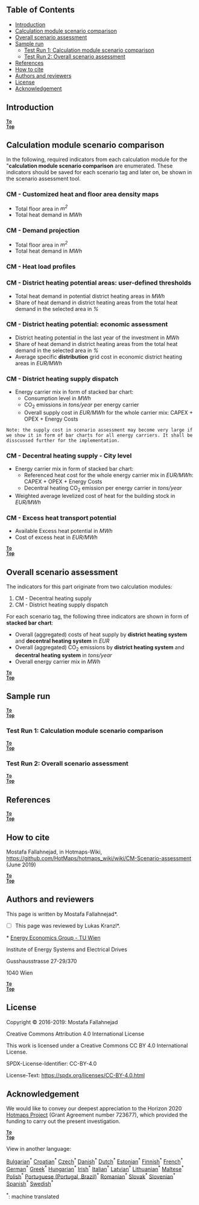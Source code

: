 ## Table of Contents

* [Introduction](#introduction)
* [Calculation module scenario comparison](#Calculation-module-scenario-comparison)
* [Overall scenario assessment](#Overall-scenario-assessment)
* [Sample run](#sample-run)
  * [Test Run 1: Calculation module scenario comparison](#test-run-1-calculation-module-scenario-comparison)
  * [Test Run 2: Overall scenario assessment](#test-run-2-overall-scenario-assessment)
* [References](#references)
* [How to cite](#how-to-cite)
* [Authors and reviewers](#authors-and-reviewers)
* [License](#license)
* [Acknowledgement](#acknowledgement)


## Introduction


<code><ins>**[To Top](#table-of-contents)**</ins></code>

## Calculation module scenario comparison

In the following, required indicators from each calculation module for the "**calculation module scenario comparison** are enumerated. These indicators should be saved for each scenario tag and later on, be shown in the scenario assessment tool.

### CM - Customized heat and floor area density maps

* Total floor area in _*m<sup>2</sup>*_
* Total heat demand in _*MWh*_



### CM - Demand projection

* Total floor area in _*m<sup>2</sup>*_
* Total heat demand in _*MWh*_


### CM - Heat load profiles



### CM - District heating potential areas: user-defined thresholds

* Total heat demand in potential district heating areas in *_MWh_*
* Share of heat demand in district heating areas from the total heat demand in the selected area in _*%*_

### CM - District heating potential: economic assessment

* District heating potential in the last year of the investment in _*MWh*_
* Share of heat demand in district heating areas from the total heat demand in the selected area in _*%*_
* Average specific **distribution** grid cost in economic district heating areas in _*EUR/MWh*_

### CM - District heating supply dispatch

* Energy carrier mix in form of stacked bar chart:
  * Consumption level in _*MWh*_
  * CO<sub>2</sub> emissions in _*tons/year*_ per energy carrier
  * Overall supply cost in _*EUR/MWh*_ for the whole carrier mix: CAPEX + OPEX + Energy Costs

```
Note: the supply cost in scenario assessment may become very large if we show it in form of bar charts for all energy carriers. It shall be disscussed further for the implementation.
```

### CM - Decentral heating supply - City level

* Energy carrier mix in form of stacked bar chart:
  * Referenced heat cost for the whole energy carrier mix in _*EUR/MWh*_: CAPEX + OPEX + Energy Costs
  * Decentral heating CO<sub>2</sub> emission per energy carrier in _*tons/year*_
* Weighted average levelized cost of heat for the building stock in _*EUR/MWh*_


### CM - Excess heat transport potential

* Available Excess heat potential in _*MWh*_
* Cost of excess heat in _*EUR/MWh*_


<code><ins>**[To Top](#table-of-contents)**</ins></code>

## Overall scenario assessment

The indicators for this part originate from two calculation modules:

1. CM - Decentral heating supply
1. CM - District heating supply dispatch

For each scenario tag, the following three indicators are shown in form of **stacked bar chart**:

* Overall (aggregated) costs of heat supply by **district heating system** and **decentral heating system** in _*EUR*_
* Overall (aggregated) CO<sub>2</sub> emissions by **district heating system** and **decentral heating system** in _*tons/year*_
* Overall energy carrier mix in _*MWh*_


<code><ins>**[To Top](#table-of-contents)**</ins></code>

## Sample run



<code><ins>**[To Top](#table-of-contents)**</ins></code>

### Test Run 1: Calculation module scenario comparison




<code><ins>**[To Top](#table-of-contents)**</ins></code>

### Test Run 2: Overall scenario assessment




<code><ins>**[To Top](#table-of-contents)**</ins></code>


## References


<code><ins>**[To Top](#table-of-contents)**</ins></code>

## How to cite

Mostafa Fallahnejad, in Hotmaps-Wiki, https://github.com/HotMaps/hotmaps_wiki/wiki/CM-Scenario-assessment (June 2019)


<code><ins>**[To Top](#table-of-contents)**</ins></code>

## Authors and reviewers

This page is written by Mostafa Fallahnejad\*.

- [ ] This page was reviewed by Lukas Kranzl\*.

\* [Energy Economics Group - TU Wien](https://eeg.tuwien.ac.at/)

Institute of Energy Systems and Electrical Drives

Gusshausstrasse 27-29/370

1040 Wien


<code><ins>**[To Top](#table-of-contents)**</ins></code>

## License

Copyright © 2016-2019: Mostafa Fallahnejad

Creative Commons Attribution 4.0 International License

This work is licensed under a Creative Commons CC BY 4.0 International License.

SPDX-License-Identifier: CC-BY-4.0

License-Text: https://spdx.org/licenses/CC-BY-4.0.html


## Acknowledgement

We would like to convey our deepest appreciation to the Horizon 2020 [Hotmaps Project](https://www.hotmaps-project.eu) (Grant Agreement number 723677), which provided the funding to carry out the present investigation.



<code><ins>**[To Top](#table-of-contents)**</ins></code>

View in another language:

 [Bulgarian](../bg/CM-Scenario-assessment.md)<sup>\*</sup> [Croatian](../hr/CM-Scenario-assessment.md)<sup>\*</sup> [Czech](../cs/CM-Scenario-assessment.md)<sup>\*</sup> [Danish](../da/CM-Scenario-assessment.md)<sup>\*</sup> [Dutch](../nl/CM-Scenario-assessment.md)<sup>\*</sup> [Estonian](../et/CM-Scenario-assessment.md)<sup>\*</sup> [Finnish](../fi/CM-Scenario-assessment.md)<sup>\*</sup> [French](../fr/CM-Scenario-assessment.md)<sup>\*</sup> [German](../de/CM-Scenario-assessment.md)<sup>\*</sup> [Greek](../el/CM-Scenario-assessment.md)<sup>\*</sup> [Hungarian](../hu/CM-Scenario-assessment.md)<sup>\*</sup> [Irish](../ga/CM-Scenario-assessment.md)<sup>\*</sup> [Italian](../it/CM-Scenario-assessment.md)<sup>\*</sup> [Latvian](../lv/CM-Scenario-assessment.md)<sup>\*</sup> [Lithuanian](../lt/CM-Scenario-assessment.md)<sup>\*</sup> [Maltese](../mt/CM-Scenario-assessment.md)<sup>\*</sup> [Polish](../pl/CM-Scenario-assessment.md)<sup>\*</sup> [Portuguese (Portugal, Brazil)](../pt/CM-Scenario-assessment.md)<sup>\*</sup> [Romanian](../ro/CM-Scenario-assessment.md)<sup>\*</sup> [Slovak](../sk/CM-Scenario-assessment.md)<sup>\*</sup> [Slovenian](../sl/CM-Scenario-assessment.md)<sup>\*</sup> [Spanish](../es/CM-Scenario-assessment.md)<sup>\*</sup> [Swedish](../sv/CM-Scenario-assessment.md)<sup>\*</sup> 

<sup>\*</sup>: machine translated
